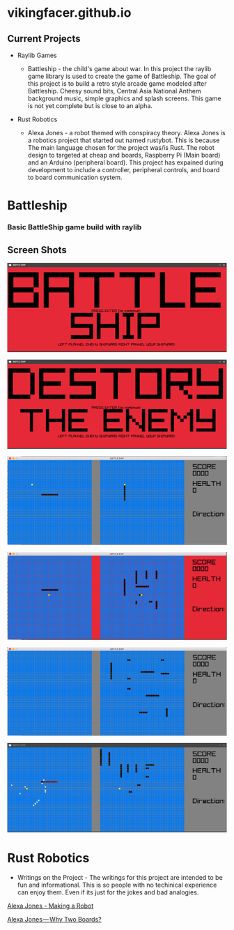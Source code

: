 # vikingfacer.github.io



## Current Projects

* Raylib Games 
	* Battleship - the child's game about war. In this project the raylib game library is used to create the game of Battleship. The goal of this project is to build a retro style arcade game modeled after Battleship. Cheesy sound bits, Central Asia National Anthem background music, simple graphics and splash screens. This game is not yet complete but is close to an alpha. 

* Rust Robotics 
	* Alexa Jones - a robot themed with conspiracy theory. Alexa Jones is a robotics project that started out named rustybot. This is because The main language chosen for the project was/is Rust. The robot design to targeted at cheap and boards, Raspberry Pi (Main board) and an Arduino (peripheral board). This project has expained during development to include a controller, peripheral controls, and board to board communication system. 


# Battleship
### Basic BattleShip game build with raylib 

## Screen Shots

![Game Intro](Battleship/screenshot5.png)

![Game Splash Screen](Battleship/screenshot4.png)

![Unfilled Ship Graveyard](Battleship/screenshot0.png)

![Illegal Move](Battleship/screenshot2.png)

![Filled Ship Graveyard](Battleship/screenshot1.png)

![Shooting](Battleship/screenshot3.png)


# Rust Robotics

* Writings on the Project - The writings for this project are intended to be fun and informational. This is so people with no techinical experience can enjoy them. Even if its just for the jokes and bad analogies.  

[Alexa Jones - Making a Robot](https://medium.com/@jacobmontpetit/alexa-jones-45b2187083fa)

[Alexa Jones — Why Two Boards?](https://medium.com/@jacobmontpetit/alexa-jones-why-two-boards-4b9e28f1b3de)
